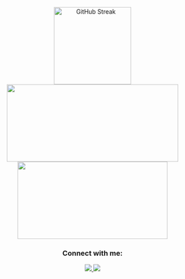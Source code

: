 <div align="center">
  <a href="https://git.io/streak-stats">
    <img height=180 align="center" src="https://streak-stats.demolab.com?user=asiftm&theme=onedark&hide_border=true&border_radius=10&date_format=j%2Fn%5B%2FY%5D&card_width=400" alt="GitHub Streak" />
  </a>

  <a href="https://github.com/asiftm/github-readme-stats">
  <img height=180 width=400 align="center" src="https://github-readme-stats.vercel.app/api?username=asiftm&show_icons=true&theme=onedark&hide_border=true&border_radius=10&card_width=400" />
  </a>
</div>

<div align = "center">
  <div>
    <a href="https://github.com/asiftm/convoychat">
      <img height=180 width=350 align="center" src="https://github-readme-stats.vercel.app/api/top-langs?    
  username=asiftm&layout=compact&hide_progress=true&langs_count=8&theme=onedark&hide_border=true&border_radius=10"/>
    </a>
  </div>
  <div>
    <h3 align="center">
      Connect with me:
    </h3>
<p align="center">
  <a target="_blank"href="https://www.linkedin.com/in/asif-mahmud-asif/">
    <img src="https://img.shields.io/badge/linkedin-%230077B5.svg?&style=for-the-badge&logo=linkedin&logoColor=white" />
  </a>

  <a href="mailto:asifmahmud0231@gmail.com?subject=Hello%20Asif,%20From%20Github">
  <img src="https://img.shields.io/badge/gmail-%23D14836.svg?&style=for-the-badge&logo=gmail&logoColor=white" />
  </a>

</p>
  </div>
</div>

